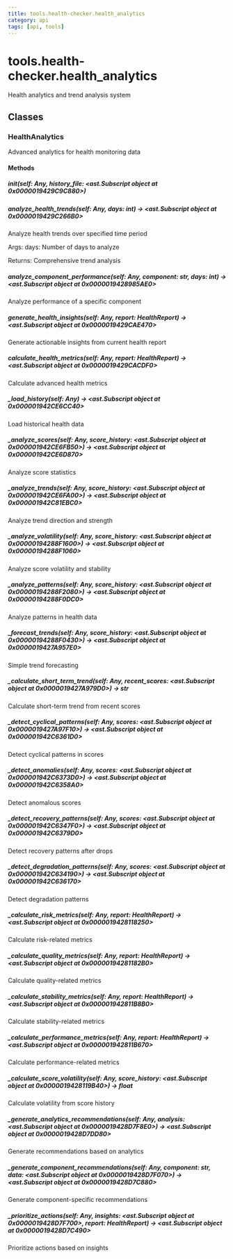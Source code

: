 ```yaml
---
title: tools.health-checker.health_analytics
category: api
tags: [api, tools]
---
```


# tools.health-checker.health_analytics

Health analytics and trend analysis system

## Classes

### HealthAnalytics

Advanced analytics for health monitoring data

#### Methods

##### __init__(self: Any, history_file: <ast.Subscript object at 0x0000019429C9C880>)



##### analyze_health_trends(self: Any, days: int) -> <ast.Subscript object at 0x0000019429C266B0>

Analyze health trends over specified time period

Args:
    days: Number of days to analyze
    
Returns:
    Comprehensive trend analysis

##### analyze_component_performance(self: Any, component: str, days: int) -> <ast.Subscript object at 0x0000019428985AE0>

Analyze performance of a specific component

##### generate_health_insights(self: Any, report: HealthReport) -> <ast.Subscript object at 0x0000019429CAE470>

Generate actionable insights from current health report

##### calculate_health_metrics(self: Any, report: HealthReport) -> <ast.Subscript object at 0x0000019429CACDF0>

Calculate advanced health metrics

##### _load_history(self: Any) -> <ast.Subscript object at 0x000001942CE6CC40>

Load historical health data

##### _analyze_scores(self: Any, score_history: <ast.Subscript object at 0x000001942CE6FB50>) -> <ast.Subscript object at 0x000001942CE6D870>

Analyze score statistics

##### _analyze_trends(self: Any, score_history: <ast.Subscript object at 0x000001942CE6FA00>) -> <ast.Subscript object at 0x000001942C81EBC0>

Analyze trend direction and strength

##### _analyze_volatility(self: Any, score_history: <ast.Subscript object at 0x00000194288F1600>) -> <ast.Subscript object at 0x00000194288F1060>

Analyze score volatility and stability

##### _analyze_patterns(self: Any, score_history: <ast.Subscript object at 0x00000194288F2080>) -> <ast.Subscript object at 0x00000194288F0DC0>

Analyze patterns in health data

##### _forecast_trends(self: Any, score_history: <ast.Subscript object at 0x00000194288F0430>) -> <ast.Subscript object at 0x0000019427A957E0>

Simple trend forecasting

##### _calculate_short_term_trend(self: Any, recent_scores: <ast.Subscript object at 0x0000019427A979D0>) -> str

Calculate short-term trend from recent scores

##### _detect_cyclical_patterns(self: Any, scores: <ast.Subscript object at 0x0000019427A97F10>) -> <ast.Subscript object at 0x000001942C6361D0>

Detect cyclical patterns in scores

##### _detect_anomalies(self: Any, scores: <ast.Subscript object at 0x000001942C6373D0>) -> <ast.Subscript object at 0x000001942C6358A0>

Detect anomalous scores

##### _detect_recovery_patterns(self: Any, scores: <ast.Subscript object at 0x000001942C6347F0>) -> <ast.Subscript object at 0x000001942C6379D0>

Detect recovery patterns after drops

##### _detect_degradation_patterns(self: Any, scores: <ast.Subscript object at 0x000001942C634190>) -> <ast.Subscript object at 0x000001942C636170>

Detect degradation patterns

##### _calculate_risk_metrics(self: Any, report: HealthReport) -> <ast.Subscript object at 0x0000019428118250>

Calculate risk-related metrics

##### _calculate_quality_metrics(self: Any, report: HealthReport) -> <ast.Subscript object at 0x00000194281182B0>

Calculate quality-related metrics

##### _calculate_stability_metrics(self: Any, report: HealthReport) -> <ast.Subscript object at 0x000001942811B8B0>

Calculate stability-related metrics

##### _calculate_performance_metrics(self: Any, report: HealthReport) -> <ast.Subscript object at 0x000001942811B670>

Calculate performance-related metrics

##### _calculate_score_volatility(self: Any, score_history: <ast.Subscript object at 0x0000019428119B40>) -> float

Calculate volatility from score history

##### _generate_analytics_recommendations(self: Any, analysis: <ast.Subscript object at 0x0000019428D7F8E0>) -> <ast.Subscript object at 0x0000019428D7DD80>

Generate recommendations based on analytics

##### _generate_component_recommendations(self: Any, component: str, data: <ast.Subscript object at 0x0000019428D7F070>) -> <ast.Subscript object at 0x0000019428D7C880>

Generate component-specific recommendations

##### _prioritize_actions(self: Any, insights: <ast.Subscript object at 0x0000019428D7F700>, report: HealthReport) -> <ast.Subscript object at 0x0000019428D7C490>

Prioritize actions based on insights

